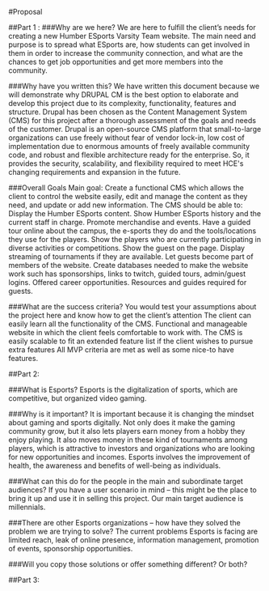#Proposal

##Part 1 : 
###Why are we here?
We are here to fulfill the client’s needs for creating a new Humber ESports Varsity Team website. The main need and purpose is to spread what ESports are, how students can get involved in them in order to increase the community connection, and what are the chances to get job opportunities and get more members into the community.


###Why have you written this?
We have written this document because we will demonstrate why DRUPAL CM is the best option to elaborate and develop this project due to its complexity, functionality, features and structure. Drupal has been chosen as the Content Management System (CMS) for this project after a thorough assessment of the goals and needs of the customer. Drupal is an open-source CMS platform that small-to-large organizations can use freely without fear of vendor lock-in, low cost of implementation due to enormous amounts of freely available community code, and robust and flexible architecture ready for the enterprise. So, it provides the security, scalability, and flexibility required to meet HCE's changing requirements and expansion in the future. 

###Overall Goals
Main goal: Create a functional CMS which allows the client to control the website easily, edit and manage the content as they need, and update or add new information. The CMS should be able to:
Display the Humber ESports content.
Show Humber ESports history and the current staff in charge.
Promote merchandise and events.
Have a guided tour online about the campus, the e-sports they do and the tools/locations they use for the players.
Show the players who are currently participating in diverse activities or competitions.
Show the guest on the page.
Display streaming of tournaments if they are available. 
Let guests become part of members of the website.
Create databases needed to make the website work such has sponsorships, links to twitch, guided tours, admin/guest logins.
Offered career opportunities.
Resources and guides required for guests.


###What are the success criteria? You would test your assumptions about the project here and know how to get the client’s attention
The client can easily learn all the functionality of the CMS. Functional and manageable website in  which the  client feels comfortable to work with.
The CMS is easily scalable to fit an extended feature list if the client wishes to pursue extra features
All MVP criteria are met as well as some nice-to have features.






##Part 2:

###What is Esports?
Esports is the digitalization of sports, which are competitive, but organized video gaming.

###Why is it important?
It is important because it is changing the mindset about gaming and sports digitally. Not only does it make the gaming community grow, but it also lets players earn money from a hobby they enjoy playing. It also moves money in these kind of tournaments among players, which is attractive to investors and organizations who are looking for new opportunities and incomes. Esports involves the improvement of health, the awareness and benefits of well-being as individuals.

###What can this do for the people in the main and subordinate target audiences? If you have a user scenario in mind – this might be the place to bring it up and use it in selling this project.
Our main target audience is millennials. 

###There are other Esports organizations – how have they solved the problem we are trying to solve?
The current problems Esports is facing are limited reach, leak of online presence, information management, promotion of events, sponsorship opportunities.
 
###Will you copy those solutions or offer something different? Or both?

##Part 3:

